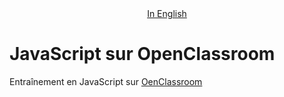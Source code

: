<div style="text-align: center">
<a href="README.md">In English</a>
</div>

# JavaScript sur OpenClassroom

Entraînement en JavaScript sur [OenClassroom](https://openclassrooms.com/fr/courses/7696886-apprenez-a-programmer-avec-javascript)